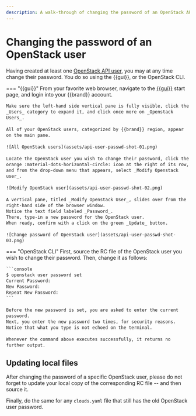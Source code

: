 ```yaml
---
description: A walk-through of changing the password of an OpenStack API user
---
```

# Changing the password of an OpenStack user

Having created at least one [OpenStack API user](../../getting-started/enable-openstack-cli.md), you may at any time change their password.
You do so using the {{gui}}, or the OpenStack CLI.

=== "{{gui}}"
    From your favorite web browser, navigate to the [{{gui}}](https://{{gui_domain}}) start page, and login into your {{brand}} account.

    Make sure the left-hand side vertical pane is fully visible, click the _Users_ category to expand it, and click once more on _Openstack Users_.

    All of your OpenStack users, categorized by {{brand}} region, appear on the main pane.

    ![All OpenStack users](assets/api-user-passwd-shot-01.png)

    Locate the OpenStack user you wish to change their password, click the orange :material-dots-horizontal-circle: icon at the right of its row, and from the drop-down menu that appears, select _Modify Openstack user_.

    ![Modify OpenStack user](assets/api-user-passwd-shot-02.png)

    A vertical pane, titled _Modify Openstack User_, slides over from the right-hand side of the browser window.
    Notice the text field labeled _Password_.
    There, type-in a new password for the OpenStack user.
    When ready, confirm with a click on the green _Update_ button.

    ![Change password of OpenStack user](assets/api-user-passwd-shot-03.png)
=== "OpenStack CLI"
    First, source the RC file of the OpenStack user you wish to change their password.
    Then, change it as follows:

    ```console
    $ openstack user password set
    Current Password:
    New Password:
    Repeat New Password:
    ```

    Before the new password is set, you are asked to enter the current password.
    Next, you enter the new password two times, for security reasons.
    Notice that what you type is not echoed on the terminal.

    Whenever the command above executes successfully, it returns no further output.

## Updating local files

After changing the password of a specific OpenStack user, please do not forget to update your local copy of the corresponding RC file -- and then source it.

Finally, do the same for any `clouds.yaml` file that still has the old OpenStack user password.
